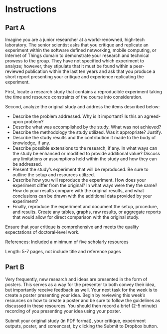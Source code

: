 # Instructions

## Part A

Imagine you are a junior researcher at a world-renowned, high-tech laboratory. The senior scientist asks that you critique and replicate an experiment within the software defined networking, mobile computing, or Internet of Things domain to demonstrate your research and technical prowess to the group. They have not specified which experiment to analyze; however, they stipulate that it must be found within a peer-reviewed publication within the last ten years and ask that you produce a short report presenting your critique and experience replicating the experiment.

First, locate a research study that contains a reproducible experiment taking the time and resource constraints of the course into consideration.

Second, analyze the original study and address the items described below:

- Describe the problem addressed. Why is it important? Is this an agreed-upon problem?
- Describe what was accomplished by the study. What was not achieved?
- Describe the methodology the study utilized. Was it appropriate? Justify.
- Describe the study results and the contribution it made to the body of knowledge, if any.
- Describe possible extensions to the research, if any. In what ways can the study be enhanced or modified to provide additional value? Discuss any limitations or assumptions held within the study and how they can be addressed.
- Present the study’s experiment that will be reproduced. Be sure to outline the setup and resources utilized.
- Describe how you will reproduce the experiment. How does your experiment differ from the original? In what ways were they the same? How do your results compare with the original results, and what conclusions can be drawn with the additional data provided by your experiment?
- Finally, reproduce the experiment and document the setup, procedure, and results. Create any tables, graphs, raw results, or aggregate reports that would allow for direct comparison with the original study.

Ensure that your critique is comprehensive and meets the quality expectations of doctoral-level work.

References: Included a minimum of five scholarly resources

Length: 5-7 pages, not include title and reference pages

## Part B

Very frequently, new research and ideas are presented in the form of posters. This serves as a way for the presenter to both convey their idea, but importantly receive feedback as well. Your next task for the week is to create a poster presenting your idea. Begin by reviewing this week’s resources on how to create a poster and be sure to follow the guidelines as discussed in these resources. You should then record a brief (2-5 minute) recording of you presenting your idea using your poster.

Submit your original study (in PDF format), your critique, experiment outputs, poster, and screencast, by clicking the Submit to Dropbox button.
